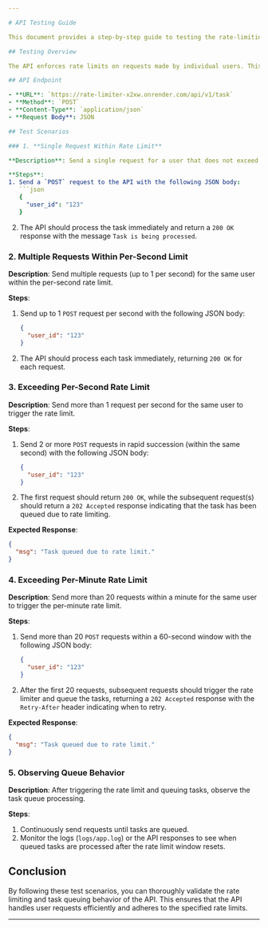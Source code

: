 ```yaml
---

# API Testing Guide

This document provides a step-by-step guide to testing the rate-limiting API with task queuing. The API is hosted at `https://rate-limiter-x2xw.onrender.com/api/v1/task`.

## Testing Overview

The API enforces rate limits on requests made by individual users. This guide will walk you through sending requests to the API and observing the responses based on rate limits.

## API Endpoint

- **URL**: `https://rate-limiter-x2xw.onrender.com/api/v1/task`
- **Method**: `POST`
- **Content-Type**: `application/json`
- **Request Body**: JSON

## Test Scenarios

### 1. **Single Request Within Rate Limit**

**Description**: Send a single request for a user that does not exceed the rate limit.

**Steps**:
1. Send a `POST` request to the API with the following JSON body:
   ```json
   {
     "user_id": "123"
   }
   ```
2. The API should process the task immediately and return a `200 OK` response with the message `Task is being processed`.

### 2. **Multiple Requests Within Per-Second Limit**

**Description**: Send multiple requests (up to 1 per second) for the same user within the per-second rate limit.

**Steps**:
1. Send up to 1 `POST` request per second with the following JSON body:
   ```json
   {
     "user_id": "123"
   }
   ```
2. The API should process each task immediately, returning `200 OK` for each request.

### 3. **Exceeding Per-Second Rate Limit**

**Description**: Send more than 1 request per second for the same user to trigger the rate limit.

**Steps**:
1. Send 2 or more `POST` requests in rapid succession (within the same second) with the following JSON body:
   ```json
   {
     "user_id": "123"
   }
   ```
2. The first request should return `200 OK`, while the subsequent request(s) should return a `202 Accepted` response indicating that the task has been queued due to rate limiting.

**Expected Response**:
   ```json
   {
     "msg": "Task queued due to rate limit."
   }
   ```

### 4. **Exceeding Per-Minute Rate Limit**

**Description**: Send more than 20 requests within a minute for the same user to trigger the per-minute rate limit.

**Steps**:
1. Send more than 20 `POST` requests within a 60-second window with the following JSON body:
   ```json
   {
     "user_id": "123"
   }
   ```
2. After the first 20 requests, subsequent requests should trigger the rate limiter and queue the tasks, returning a `202 Accepted` response with the `Retry-After` header indicating when to retry.

**Expected Response**:
   ```json
   {
     "msg": "Task queued due to rate limit."
   }
   ```

### 5. **Observing Queue Behavior**

**Description**: After triggering the rate limit and queuing tasks, observe the task queue processing.

**Steps**:
1. Continuously send requests until tasks are queued.
2. Monitor the logs (`logs/app.log`) or the API responses to see when queued tasks are processed after the rate limit window resets.

## Conclusion

By following these test scenarios, you can thoroughly validate the rate limiting and task queuing behavior of the API. This ensures that the API handles user requests efficiently and adheres to the specified rate limits.

---
```

